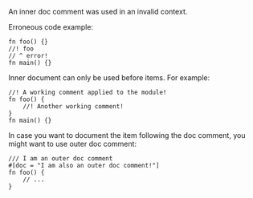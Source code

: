 An inner doc comment was used in an invalid context.

Erroneous code example:

```compile_fail,E0753
fn foo() {}
//! foo
// ^ error!
fn main() {}
```

Inner document can only be used before items. For example:

```
//! A working comment applied to the module!
fn foo() {
    //! Another working comment!
}
fn main() {}
```

In case you want to document the item following the doc comment, you might want
to use outer doc comment:

```
/// I am an outer doc comment
#[doc = "I am also an outer doc comment!"]
fn foo() {
    // ...
}
```
